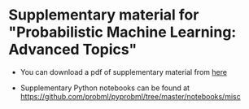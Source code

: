 # Supplementary material for "Probabilistic Machine Learning: Advanced Topics"

- You can download a pdf of supplementary material from  <a href="https://github.com/probml/pml2-book/releases/latest/download/supp2.pdf">here</a>

- Supplementary Python notebooks can be found at https://github.com/probml/pyprobml/tree/master/notebooks/misc
